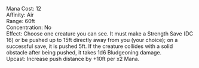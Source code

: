 Mana Cost: 12  
Affinity: Air  
Range: 60ft  
Concentration: No  
Effect: Choose one creature you can see. It must make a Strength Save (DC 16) or be pushed up to 15ft directly away from you (your choice); on a successful save, it is pushed 5ft. If the creature collides with a solid obstacle after being pushed, it takes 1d6 Bludgeoning damage.  
Upcast: Increase push distance by +10ft per x2 Mana.